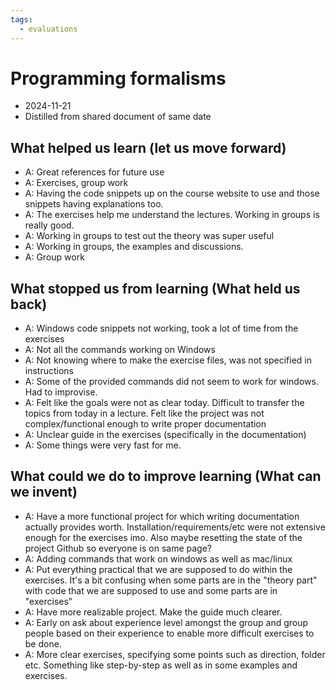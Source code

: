 ```yaml
---
tags:
  - evaluations
---
```


# Programming formalisms

- 2024-11-21
- Distilled from shared document of same date

## What helped us learn (let us move forward)

- A: Great references for future use
- A: Exercises, group work
- A: Having the code snippets up on the course website to use and those snippets having explanations too.
- A: The exercises help me understand the lectures. Working in groups is really good.
- A: Working in groups to test out the theory was super useful
- A: Working in groups, the examples and discussions.
- A: Group work

## What stopped us from learning (What held us back)

- A: Windows code snippets not working, took a lot of time from the exercises
- A: Not all the commands working on Windows
- A: Not knowing where to make the exercise files, was not specified in instructions
- A: Some of the  provided commands did not seem to work for windows. Had to improvise.
- A: Felt like the goals were not as clear today. Difficult to transfer the topics from today in a lecture. Felt like the project was not complex/functional enough to write proper documentation
- A: Unclear guide in the exercises (specifically in the documentation)
- A: Some things were very fast for me.


## What could we do to improve learning (What can we invent)

- A: Have a more functional project for which writing documentation actually provides worth. Installation/requirements/etc were not extensive enough for the exercises imo. Also maybe resetting the state of the project Github so everyone is on same page?
- A: Adding commands that work on windows as well as mac/linux
- A: Put everything practical that we are supposed to do within the exercises. It's a bit confusing when some parts are in the "theory part" with code that we are supposed to use and some parts are in "exercises"
- A: Have more realizable project. Make the guide much clearer.
- A: Early on ask about experience level amongst the group and group people based on their experience to enable more difficult exercises to be done.
- A: More clear exercises, specifying some points such as direction, folder etc. Something like step-by-step as well as in some examples and exercises.
